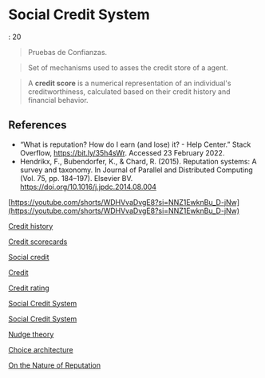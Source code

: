 # Social Credit System

: 20

> Pruebas de Confianzas.
> 

> Set of mechanisms used to asses the credit store of a agent.
> 

> A **credit score** is a numerical representation of an individual's creditworthiness, calculated based on their credit history and financial behavior.
> 

## References

- “What is reputation? How do I earn (and lose) it? - Help Center.” Stack Overflow, https://bit.ly/35h4sWr. Accessed 23 February 2022.
- Hendrikx, F., Bubendorfer, K., & Chard, R. (2015). Reputation systems: A survey and taxonomy. In Journal of Parallel and Distributed Computing (Vol. 75, pp. 184–197). Elsevier BV. https://doi.org/10.1016/j.jpdc.2014.08.004

[https://youtube.com/shorts/WDHVvaDvgE8?si=NNZ1EwknBu_D-jNw](https://youtube.com/shorts/WDHVvaDvgE8?si=NNZ1EwknBu_D-jNw)

[Credit history](https://en.wikipedia.org/wiki/Credit_history)

[Credit scorecards](https://en.wikipedia.org/wiki/Credit_scorecards)

[Social credit](https://en.wikipedia.org/wiki/Social_credit)

[Credit](https://en.wikipedia.org/wiki/Credit)

[Credit rating](https://en.wikipedia.org/wiki/Credit_rating)

[Social Credit System](https://en.wikipedia.org/wiki/Social_Credit_System)

[Social Credit System](https://en.wikipedia.org/wiki/Social_Credit_System)

[Nudge theory](https://en.wikipedia.org/wiki/Nudge_theory)

[Choice architecture](https://en.wikipedia.org/wiki/Choice_architecture)

[On the Nature of Reputation](https://250bpm.com/blog:172/index.html)